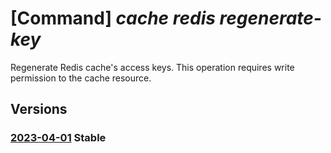 # [Command] _cache redis regenerate-key_

Regenerate Redis cache's access keys. This operation requires write permission to the cache resource.

## Versions

### [2023-04-01](/Resources/mgmt-plane/L3N1YnNjcmlwdGlvbnMve30vcmVzb3VyY2Vncm91cHMve30vcHJvdmlkZXJzL21pY3Jvc29mdC5jYWNoZS9yZWRpcy97fS9yZWdlbmVyYXRla2V5/2023-04-01.xml) **Stable**

<!-- mgmt-plane /subscriptions/{}/resourcegroups/{}/providers/microsoft.cache/redis/{}/regeneratekey 2023-04-01 -->
